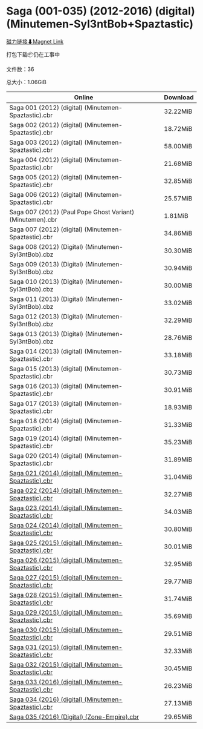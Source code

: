 # Saga (001-035) (2012-2016) (digital) (Minutemen-Syl3ntBob+Spaztastic)

[磁力链接⬇Magnet Link](magnet:?xt=urn:btih:5be8a7c094ff248ff1e5fa7a4a9dd64456dc3b31&dn=Saga%20%28001-035%29%20%282012-2016%29%20%28digital%29%20%28Minutemen-Syl3ntBob%2BSpaztastic%29)

打包下载📦仍在工事中

文件数：36

总大小：1.06GiB

Online | Download
--- | ---
Saga 001 (2012) (digital) (Minutemen-Spaztastic).cbr | 32.22MiB
Saga 002 (2012) (digital) (Minutemen-Spaztastic).cbr | 18.72MiB
Saga 003 (2012) (digital) (Minutemen-Spaztastic).cbr | 58.00MiB
Saga 004 (2012) (digital) (Minutemen-Spaztastic).cbr | 21.68MiB
Saga 005 (2012) (digital) (Minutemen-Spaztastic).cbr | 32.85MiB
Saga 006 (2012) (digital) (Minutemen-Spaztastic).cbr | 25.57MiB
Saga 007 (2012) (Paul Pope Ghost Variant) (Minutemen).cbr | 1.81MiB
Saga 007 (2012) (digital) (Minutemen-Spaztastic).cbr | 34.86MiB
Saga 008 (2012) (Digital) (Minutemen-Syl3ntBob).cbz | 30.30MiB
Saga 009 (2013) (Digital) (Minutemen-Syl3ntBob).cbz | 30.94MiB
Saga 010 (2013) (Digital) (Minutemen-Syl3ntBob).cbz | 30.00MiB
Saga 011 (2013) (Digital) (Minutemen-Syl3ntBob).cbz | 33.02MiB
Saga 012 (2013) (Digital) (Minutemen-Syl3ntBob).cbz | 32.29MiB
Saga 013 (2013) (Digital) (Minutemen-Syl3ntBob).cbz | 28.76MiB
Saga 014 (2013) (digital) (Minutemen-Spaztastic).cbr | 33.18MiB
Saga 015 (2013) (digital) (Minutemen-Spaztastic).cbr | 30.73MiB
Saga 016 (2013) (digital) (Minutemen-Spaztastic).cbr | 30.91MiB
Saga 017 (2013) (digital) (Minutemen-Spaztastic).cbr | 18.93MiB
Saga 018 (2014) (digital) (Minutemen-Spaztastic).cbr | 31.33MiB
Saga 019 (2014) (digital) (Minutemen-Spaztastic).cbr | 35.23MiB
Saga 020 (2014) (digital) (Minutemen-Spaztastic).cbr | 31.89MiB
[Saga 021 (2014) (digital) (Minutemen-Spaztastic).cbr](https://github.com/alicewish/markdown/blob/master/comic/Saga-021-2014-digital-Minutemen-Spaztastic-cbr.md) | 31.04MiB
[Saga 022 (2014) (digital) (Minutemen-Spaztastic).cbr](https://github.com/alicewish/markdown/blob/master/comic/Saga-022-2014-digital-Minutemen-Spaztastic-cbr.md) | 32.27MiB
[Saga 023 (2014) (digital) (Minutemen-Spaztastic).cbr](https://github.com/alicewish/markdown/blob/master/comic/Saga-023-2014-digital-Minutemen-Spaztastic-cbr.md) | 34.03MiB
[Saga 024 (2014) (digital) (Minutemen-Spaztastic).cbr](https://github.com/alicewish/markdown/blob/master/comic/Saga-024-2014-digital-Minutemen-Spaztastic-cbr.md) | 30.80MiB
[Saga 025 (2015) (digital) (Minutemen-Spaztastic).cbr](https://github.com/alicewish/markdown/blob/master/comic/Saga-025-2015-digital-Minutemen-Spaztastic-cbr.md) | 30.01MiB
[Saga 026 (2015) (digital) (Minutemen-Spaztastic).cbr](https://github.com/alicewish/markdown/blob/master/comic/Saga-026-2015-digital-Minutemen-Spaztastic-cbr.md) | 32.95MiB
[Saga 027 (2015) (digital) (Minutemen-Spaztastic).cbr](https://github.com/alicewish/markdown/blob/master/comic/Saga-027-2015-digital-Minutemen-Spaztastic-cbr.md) | 29.77MiB
[Saga 028 (2015) (digital) (Minutemen-Spaztastic).cbr](https://github.com/alicewish/markdown/blob/master/comic/Saga-028-2015-digital-Minutemen-Spaztastic-cbr.md) | 31.74MiB
[Saga 029 (2015) (digital) (Minutemen-Spaztastic).cbr](https://github.com/alicewish/markdown/blob/master/comic/Saga-029-2015-digital-Minutemen-Spaztastic-cbr.md) | 35.69MiB
[Saga 030 (2015) (digital) (Minutemen-Spaztastic).cbr](https://github.com/alicewish/markdown/blob/master/comic/Saga-030-2015-digital-Minutemen-Spaztastic-cbr.md) | 29.51MiB
[Saga 031 (2015) (digital) (Minutemen-Spaztastic).cbr](https://github.com/alicewish/markdown/blob/master/comic/Saga-031-2015-digital-Minutemen-Spaztastic-cbr.md) | 32.33MiB
[Saga 032 (2015) (digital) (Minutemen-Spaztastic).cbr](https://github.com/alicewish/markdown/blob/master/comic/Saga-032-2015-digital-Minutemen-Spaztastic-cbr.md) | 30.45MiB
[Saga 033 (2016) (digital) (Minutemen-Spaztastic).cbr](https://github.com/alicewish/markdown/blob/master/comic/Saga-033-2016-digital-Minutemen-Spaztastic-cbr.md) | 26.23MiB
[Saga 034 (2016) (digital) (Minutemen-Spaztastic).cbr](https://github.com/alicewish/markdown/blob/master/comic/Saga-034-2016-digital-Minutemen-Spaztastic-cbr.md) | 27.13MiB
[Saga 035 (2016) (Digital) (Zone-Empire).cbr](https://github.com/alicewish/markdown/blob/master/comic/Saga-035-2016-Digital-Zone-Empire-cbr.md) | 29.65MiB